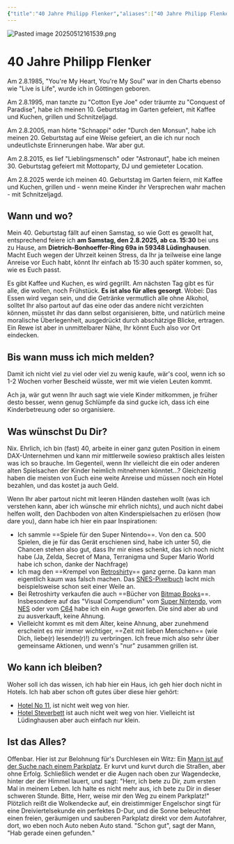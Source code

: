 ```yaml
---
{"title":"40 Jahre Philipp Flenker","aliases":["40 Jahre Philipp Flenker"],"tags":["dgstandalone"],"dg-home":false,"dg-pinned":false,"dg-home-link":false,"dg-permalink":"geburtstag2025","eleventyExcludeFromCollections":true,"dg-publish":true,"created-date":"2025-05-12T16:13:53","updated-date":"2025-05-12T17:10:58","linter-yaml-title-alias":"40 Jahre Philipp Flenker","hide-layout-header-title":true,"dg-path":"202512-051613-68.md","permalink":"/geburtstag2025/","dgPassFrontmatter":true}
---
```


![Pasted image 20250512161539.png](/img/user/attachments/Pasted%20image%2020250512161539.png)

# 40 Jahre Philipp Flenker

Am 2.8.1985, "You're My Heart, You're My Soul" war in den Charts ebenso wie "Live is Life", wurde ich in Göttingen geboren.

Am 2.8.1995, man tanzte zu "Cotton Eye Joe" oder träumte zu "Conquest of Paradise",  habe ich meinen 10. Geburtstag im Garten gefeiert, mit Kaffee und Kuchen, grillen und Schnitzeljagd.

Am 2.8.2005, man hörte "Schnappi" oder "Durch den Monsun", habe ich meinen 20. Geburtstag auf eine Weise gefeiert, an die ich nur noch undeutlichste Erinnerungen habe. War aber gut.

Am 2.8.2015, es lief "Lieblingsmensch" oder "Astronaut", habe ich meinen 30. Geburtstag gefeiert mit Mottoparty, DJ und gemieteter Location.

Am 2.8.2025 werde ich meinen 40. Geburtstag im Garten feiern, mit Kaffee und Kuchen, grillen und - wenn meine Kinder ihr Versprechen wahr machen - mit Schnitzeljagd.

## Wann und wo?

Mein 40. Geburtstag fällt auf einen Samstag, so wie Gott es gewollt hat, entsprechend feiere ich **am Samstag, den 2.8.2025, ab ca. 15:30** bei uns zu Hause, am **Dietrich-Bonhoeffer-Ring 69a in 59348 Lüdinghausen**. Macht Euch wegen der Uhrzeit keinen Stress, da Ihr ja teilweise eine lange Anreise vor Euch habt, könnt Ihr einfach ab 15:30 auch später kommen, so, wie es Euch passt.

Es gibt Kaffee und Kuchen, es wird gegrillt. Am nächsten Tag gibt es für alle, die wollen, noch Frühstück. **Es ist also für alles gesorgt**. Wobei: Das Essen wird vegan sein, und die Getränke vermutlich alle ohne Alkohol, solltet Ihr also partout auf das eine oder das andere nicht verzichten können, müsstet ihr das dann selbst organisieren, bitte, und natürlich meine moralische Überlegenheit, ausgedrückt durch abschätzige Blicke, ertragen. Ein Rewe ist aber in unmittelbarer Nähe, Ihr könnt Euch also vor Ort eindecken.

## Bis wann muss ich mich melden?

Damit ich nicht viel zu viel oder viel zu wenig kaufe, wär's cool, wenn ich so 1-2 Wochen vorher Bescheid wüsste, wer mit wie vielen Leuten kommt.

Ach ja, wär gut wenn Ihr auch sagt wie viele Kinder mitkommen, je früher desto besser, wenn genug Schlümpfe da sind gucke ich, dass ich eine Kinderbetreuung oder so organisiere.

## Was wünschst Du Dir?
Nix. Ehrlich, ich bin (fast) 40, arbeite in einer ganz guten Position in einem DAX-Unternehmen und kann mir mittlerweile sowieso praktisch alles leisten was ich so brauche. Im Gegenteil, wenn Ihr vielleicht die ein oder anderen alten Spielsachen der Kinder heimlich mitnehmen könntet…? Gleichzeitig haben die meisten von Euch eine weite Anreise und müssen noch ein Hotel bezahlen, und das kostet ja auch Geld.

Wenn Ihr aber partout nicht mit leeren Händen dastehen wollt (was ich verstehen kann, aber ich wünsche mir ehrlich nichts), und auch nicht dabei helfen wollt, den Dachboden von alten Kinderspielsachen zu erlösen (how dare you), dann habe ich hier ein paar Inspirationen:

- Ich sammle ==Spiele für den Super Nintendo==. Von den ca. 500 Spielen, die je für das Gerät erschienen sind, habe ich unter 50, die Chancen stehen also gut, dass Ihr mir eines schenkt, das ich noch nicht habe (Ja, Zelda, Secret of Mana, Terranigma und Super Mario World habe ich schon, danke der Nachfrage)
- Ich mag den ==Krempel von [Retroshirty](https://retroshirty.com/)== ganz gerne. Da kann man eigentlich kaum was falsch machen. Das [SNES-Pixelbuch](https://retroshirty.com/products/the-snes-pixel-book-versandkostenfrei?_pos=1&_sid=edbea8703&_ss=r) lacht mich beispielsweise schon seit einer Weile an.
- Bei Retroshirty verkaufen die auch ==Bücher von [Bitmap Books](https://www.bitmapbooks.com/)==. Insbesondere auf das "Visual Compendium" vom [Super Nintendo](https://www.bitmapbooks.com/products/snes-superfamicom-a-visual-compendium), vom [NES](https://www.bitmapbooks.com/products/nes-famicom-a-visual-compendium) oder vom [C64](https://www.bitmapbooks.com/products/commodore-64-a-visual-compendium-expanded-edition) habe ich ein Auge geworfen. Die sind aber ab und zu ausverkauft, keine Ahnung.
- Vielleicht kommt es mit dem Alter, keine Ahnung, aber zunehmend erscheint es mir immer wichtiger, ==Zeit mit lieben Menschen== (wie Dich, liebe(r) lesende(r)!) zu verbringen. Ich freue mich also sehr über gemeinsame Aktionen, und wenn's "nur" zusammen grillen ist.

## Wo kann ich bleiben?
Woher soll ich das wissen, ich hab hier ein Haus, ich geh hier doch nicht in Hotels. Ich hab aber schon oft gutes über diese hier gehört:
- [Hotel No 11](https://www.no11hotel.de/), ist nicht weit weg von hier.
- [Hotel Steverbett](https://www.steverbett.de/) ist auch nicht weit weg von hier. Vielleicht ist Lüdinghausen aber auch einfach nur klein.

## Ist das Alles?
Offenbar. Hier ist zur Belohnung für's Durchlesen ein Witz:
Ein [Mann ist auf der Suche nach einem Parkplatz](https://youtu.be/40hQeVlkpRI?si=RBIuw3YNsnMufN9E). Er kurvt und kurvt durch die Straßen, aber ohne Erfolg. Schließlich wendet er die Augen nach oben zur Wagendecke, hinter der der Himmel lauert, und sagt: "Herr, ich bete zu Dir, zum ersten Mal in meinem Leben. Ich halte es nicht mehr aus, ich bete zu Dir in dieser schweren Stunde. Bitte, Herr, weise mir den Weg zu einem Parkplatz!" Plötzlich reißt die Wolkendecke auf, ein dreistimmiger Engelschor singt für eine Dreiviertelsekunde ein perfektes D-Dur, und die Sonne beleuchtet einen freien, geräumigen und sauberen Parkplatz direkt vor dem Autofahrer, dort, wo eben noch Auto neben Auto stand. "Schon gut", sagt der Mann, "Hab gerade einen gefunden."
